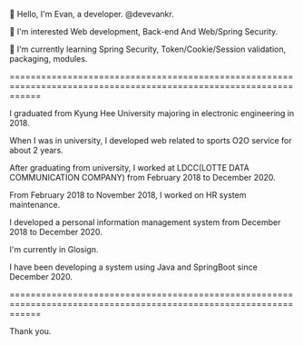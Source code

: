 👋 Hello, I'm Evan, a developer. @devevankr.

👀 I'm interested Web development, Back-end And Web/Spring Security.

🌱 I'm currently learning Spring Security, Token/Cookie/Session validation, packaging, modules.

==================================================================================================================

I graduated from Kyung Hee University majoring in electronic engineering in 2018.

When I was in university, I developed web related to sports O2O service for about 2 years.

After graduating from university, I worked at LDCC(LOTTE DATA COMMUNICATION COMPANY) from February 2018 to December 2020.

From February 2018 to November 2018, I worked on HR system maintenance.

I developed a personal information management system from December 2018 to December 2020.

I'm currently in Glosign.

I have been developing a system using Java and SpringBoot since December 2020.

==================================================================================================================

Thank you.
